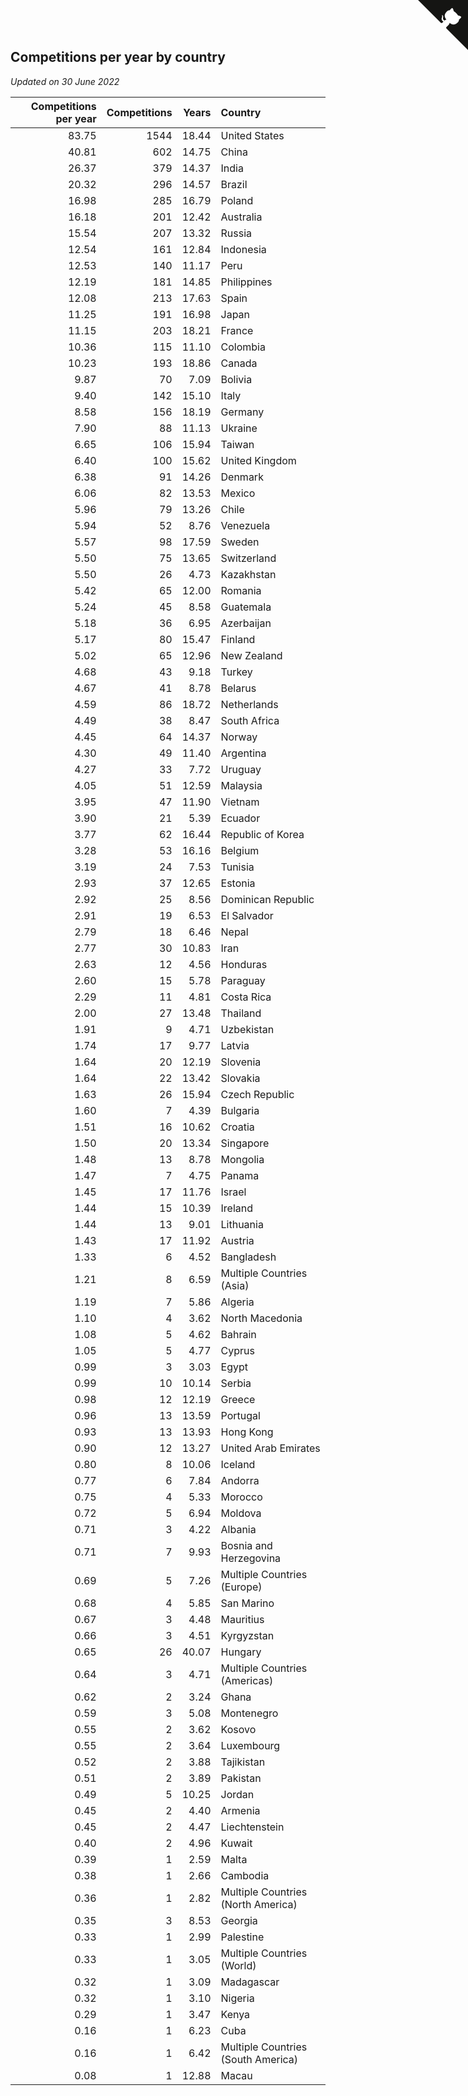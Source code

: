 ## Competitions per year by country

*Updated on 30 June 2022*

| Competitions per year | Competitions | Years | Country |
| ---: | ---: | ---: | :--- |
| 83.75 | 1544 | 18.44 | United States |
| 40.81 | 602 | 14.75 | China |
| 26.37 | 379 | 14.37 | India |
| 20.32 | 296 | 14.57 | Brazil |
| 16.98 | 285 | 16.79 | Poland |
| 16.18 | 201 | 12.42 | Australia |
| 15.54 | 207 | 13.32 | Russia |
| 12.54 | 161 | 12.84 | Indonesia |
| 12.53 | 140 | 11.17 | Peru |
| 12.19 | 181 | 14.85 | Philippines |
| 12.08 | 213 | 17.63 | Spain |
| 11.25 | 191 | 16.98 | Japan |
| 11.15 | 203 | 18.21 | France |
| 10.36 | 115 | 11.10 | Colombia |
| 10.23 | 193 | 18.86 | Canada |
| 9.87 | 70 | 7.09 | Bolivia |
| 9.40 | 142 | 15.10 | Italy |
| 8.58 | 156 | 18.19 | Germany |
| 7.90 | 88 | 11.13 | Ukraine |
| 6.65 | 106 | 15.94 | Taiwan |
| 6.40 | 100 | 15.62 | United Kingdom |
| 6.38 | 91 | 14.26 | Denmark |
| 6.06 | 82 | 13.53 | Mexico |
| 5.96 | 79 | 13.26 | Chile |
| 5.94 | 52 | 8.76 | Venezuela |
| 5.57 | 98 | 17.59 | Sweden |
| 5.50 | 75 | 13.65 | Switzerland |
| 5.50 | 26 | 4.73 | Kazakhstan |
| 5.42 | 65 | 12.00 | Romania |
| 5.24 | 45 | 8.58 | Guatemala |
| 5.18 | 36 | 6.95 | Azerbaijan |
| 5.17 | 80 | 15.47 | Finland |
| 5.02 | 65 | 12.96 | New Zealand |
| 4.68 | 43 | 9.18 | Turkey |
| 4.67 | 41 | 8.78 | Belarus |
| 4.59 | 86 | 18.72 | Netherlands |
| 4.49 | 38 | 8.47 | South Africa |
| 4.45 | 64 | 14.37 | Norway |
| 4.30 | 49 | 11.40 | Argentina |
| 4.27 | 33 | 7.72 | Uruguay |
| 4.05 | 51 | 12.59 | Malaysia |
| 3.95 | 47 | 11.90 | Vietnam |
| 3.90 | 21 | 5.39 | Ecuador |
| 3.77 | 62 | 16.44 | Republic of Korea |
| 3.28 | 53 | 16.16 | Belgium |
| 3.19 | 24 | 7.53 | Tunisia |
| 2.93 | 37 | 12.65 | Estonia |
| 2.92 | 25 | 8.56 | Dominican Republic |
| 2.91 | 19 | 6.53 | El Salvador |
| 2.79 | 18 | 6.46 | Nepal |
| 2.77 | 30 | 10.83 | Iran |
| 2.63 | 12 | 4.56 | Honduras |
| 2.60 | 15 | 5.78 | Paraguay |
| 2.29 | 11 | 4.81 | Costa Rica |
| 2.00 | 27 | 13.48 | Thailand |
| 1.91 | 9 | 4.71 | Uzbekistan |
| 1.74 | 17 | 9.77 | Latvia |
| 1.64 | 20 | 12.19 | Slovenia |
| 1.64 | 22 | 13.42 | Slovakia |
| 1.63 | 26 | 15.94 | Czech Republic |
| 1.60 | 7 | 4.39 | Bulgaria |
| 1.51 | 16 | 10.62 | Croatia |
| 1.50 | 20 | 13.34 | Singapore |
| 1.48 | 13 | 8.78 | Mongolia |
| 1.47 | 7 | 4.75 | Panama |
| 1.45 | 17 | 11.76 | Israel |
| 1.44 | 15 | 10.39 | Ireland |
| 1.44 | 13 | 9.01 | Lithuania |
| 1.43 | 17 | 11.92 | Austria |
| 1.33 | 6 | 4.52 | Bangladesh |
| 1.21 | 8 | 6.59 | Multiple Countries (Asia) |
| 1.19 | 7 | 5.86 | Algeria |
| 1.10 | 4 | 3.62 | North Macedonia |
| 1.08 | 5 | 4.62 | Bahrain |
| 1.05 | 5 | 4.77 | Cyprus |
| 0.99 | 3 | 3.03 | Egypt |
| 0.99 | 10 | 10.14 | Serbia |
| 0.98 | 12 | 12.19 | Greece |
| 0.96 | 13 | 13.59 | Portugal |
| 0.93 | 13 | 13.93 | Hong Kong |
| 0.90 | 12 | 13.27 | United Arab Emirates |
| 0.80 | 8 | 10.06 | Iceland |
| 0.77 | 6 | 7.84 | Andorra |
| 0.75 | 4 | 5.33 | Morocco |
| 0.72 | 5 | 6.94 | Moldova |
| 0.71 | 3 | 4.22 | Albania |
| 0.71 | 7 | 9.93 | Bosnia and Herzegovina |
| 0.69 | 5 | 7.26 | Multiple Countries (Europe) |
| 0.68 | 4 | 5.85 | San Marino |
| 0.67 | 3 | 4.48 | Mauritius |
| 0.66 | 3 | 4.51 | Kyrgyzstan |
| 0.65 | 26 | 40.07 | Hungary |
| 0.64 | 3 | 4.71 | Multiple Countries (Americas) |
| 0.62 | 2 | 3.24 | Ghana |
| 0.59 | 3 | 5.08 | Montenegro |
| 0.55 | 2 | 3.62 | Kosovo |
| 0.55 | 2 | 3.64 | Luxembourg |
| 0.52 | 2 | 3.88 | Tajikistan |
| 0.51 | 2 | 3.89 | Pakistan |
| 0.49 | 5 | 10.25 | Jordan |
| 0.45 | 2 | 4.40 | Armenia |
| 0.45 | 2 | 4.47 | Liechtenstein |
| 0.40 | 2 | 4.96 | Kuwait |
| 0.39 | 1 | 2.59 | Malta |
| 0.38 | 1 | 2.66 | Cambodia |
| 0.36 | 1 | 2.82 | Multiple Countries (North America) |
| 0.35 | 3 | 8.53 | Georgia |
| 0.33 | 1 | 2.99 | Palestine |
| 0.33 | 1 | 3.05 | Multiple Countries (World) |
| 0.32 | 1 | 3.09 | Madagascar |
| 0.32 | 1 | 3.10 | Nigeria |
| 0.29 | 1 | 3.47 | Kenya |
| 0.16 | 1 | 6.23 | Cuba |
| 0.16 | 1 | 6.42 | Multiple Countries (South America) |
| 0.08 | 1 | 12.88 | Macau |


<a href="https://github.com/jonatanklosko/wca_statistics" class="github-corner" aria-label="View source on Github"><svg width="80" height="80" viewBox="0 0 250 250" style="fill:#151513; color:#fff; position: absolute; top: 0; border: 0; right: 0;" aria-hidden="true"><path d="M0,0 L115,115 L130,115 L142,142 L250,250 L250,0 Z"></path><path d="M128.3,109.0 C113.8,99.7 119.0,89.6 119.0,89.6 C122.0,82.7 120.5,78.6 120.5,78.6 C119.2,72.0 123.4,76.3 123.4,76.3 C127.3,80.9 125.5,87.3 125.5,87.3 C122.9,97.6 130.6,101.9 134.4,103.2" fill="currentColor" style="transform-origin: 130px 106px;" class="octo-arm"></path><path d="M115.0,115.0 C114.9,115.1 118.7,116.5 119.8,115.4 L133.7,101.6 C136.9,99.2 139.9,98.4 142.2,98.6 C133.8,88.0 127.5,74.4 143.8,58.0 C148.5,53.4 154.0,51.2 159.7,51.0 C160.3,49.4 163.2,43.6 171.4,40.1 C171.4,40.1 176.1,42.5 178.8,56.2 C183.1,58.6 187.2,61.8 190.9,65.4 C194.5,69.0 197.7,73.2 200.1,77.6 C213.8,80.2 216.3,84.9 216.3,84.9 C212.7,93.1 206.9,96.0 205.4,96.6 C205.1,102.4 203.0,107.8 198.3,112.5 C181.9,128.9 168.3,122.5 157.7,114.1 C157.9,116.9 156.7,120.9 152.7,124.9 L141.0,136.5 C139.8,137.7 141.6,141.9 141.8,141.8 Z" fill="currentColor" class="octo-body"></path></svg></a><style>.github-corner:hover .octo-arm{animation:octocat-wave 560ms ease-in-out}@keyframes octocat-wave{0%,100%{transform:rotate(0)}20%,60%{transform:rotate(-25deg)}40%,80%{transform:rotate(10deg)}}@media (max-width:500px){.github-corner:hover .octo-arm{animation:none}.github-corner .octo-arm{animation:octocat-wave 560ms ease-in-out}}</style>

